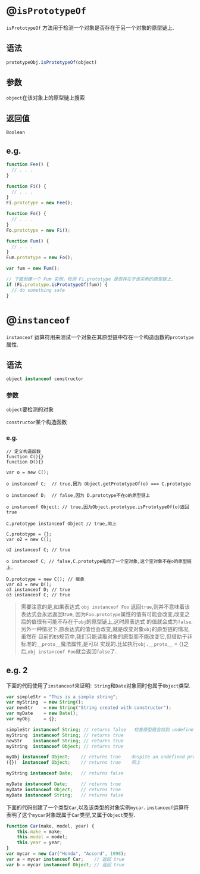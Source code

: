 # @`isPrototypeOf`

`isPrototypeOf` 方法用于检测一个对象是否存在于另一个对象的原型链上.

## 语法

```javascript
prototypeObj.isPrototypeOf(object)
```

## 参数

`object`在该对象上的原型链上搜索

## 返回值

`Boolean`

## e.g.

```javascript
function Fee() {
  // . . .
}

function Fi() {
  // . . .
}
Fi.prototype = new Fee();

function Fo() {
  // . . .
}
Fo.prototype = new Fi();

function Fum() {
  // . . .
}
Fum.prototype = new Fo();

var fum = new Fum();

// 下面创建一个 Fum 实例，检测 Fi.prototype 是否存在于该实例的原型链上.
if (Fi.prototype.isPrototypeOf(fum)) {
  // do something safe
}
```

# @`instanceof`

`instanceof` 运算符用来测试一个对象在其原型链中存在一个构造函数的`prototype`属性.

## 语法

```javascript
object instanceof constructor
```

### 参数

`object`要检测的对象

`constructor`某个构造函数

### e.g.

```
// 定义构造函数
function C(){}
function D(){}

var o = new C();

o instanceof C;  // true,因为 Object.getPrototypeOf(o) === C.prototype

o instanceof D;  // false,因为 D.prototype不在o的原型链上

o instanceof Object; // true,因为Object.prototype.isPrototypeOf(o)返回true

C.prototype instanceof Object // true,同上

C.prototype = {};
var o2 = new C();

o2 instanceof C; // true

o instanceof C; // false,C.prototype指向了一个空对象,这个空对象不在o的原型链上.

D.prototype = new C(); // 继承
var o3 = new D();
o3 instanceof D; // true
o3 instanceof C; // true
```

> 需要注意的是,如果表达式 `obj instanceof Foo` 返回`true`,则并不意味着该表达式会永远返回true,
因为`Foo.prototype`属性的值有可能会改变,改变之后的值很有可能不存在于`obj`的原型链上,这时原表达式
的值就会成为`false`.另外一种情况下,原表达式的值也会改变,就是改变对象`obj`的原型链的情况,虽然在
目前的`ES`规范中,我们只能读取对象的原型而不能改变它,但借助于非标准的`__proto__`魔法属性,是可以
实现的.比如执行`obj.__proto__` = {}之后,`obj instanceof Foo`就会返回`false`了.

## e.g. 2

下面的代码使用了`instanceof`来证明:` String`和`Date`对象同时也属于`Object`类型.

```javascript
var simpleStr = "This is a simple string";
var myString  = new String();
var newStr    = new String("String created with constructor");
var myDate    = new Date();
var myObj     = {};

simpleStr instanceof String; // returns false   检查原型链会找到 undefined
myString  instanceof String; // returns true
newStr    instanceof String; // returns true
myString  instanceof Object; // returns true

myObj instanceof Object;    // returns true    despite an undefined prototype
({})  instanceof Object;    // returns true    同上

myString instanceof Date;   // returns false

myDate instanceof Date;     // returns true
myDate instanceof Object;   // returns true
myDate instanceof String;   // returns false
```

下面的代码创建了一个类型`Car`,以及该类型的对象实例`mycar`. `instanceof`运算符表明了这个`mycar`对象既属于`Car`类型,又属于`Object`类型.

```javascript
function Car(make, model, year) {
    this.make = make;
    this.model = model;
    this.year = year;
}
var mycar = new Car("Honda", "Accord", 1998);
var a = mycar instanceof Car;    // 返回 true
var b = mycar instanceof Object; // 返回 true
```
